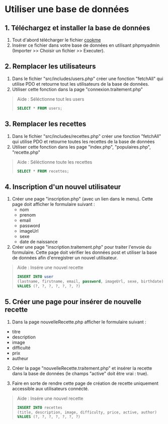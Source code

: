 # Utiliser une base de données

## 1. Téléchargez et installer la base de données

1. Tout d'abord télécharger le fichier [cookme](../cookme.sql)
2. Insérer ce fichier dans votre base de données en utilisant
   phpmyadmin (Importer >> Choisir un fichier >> Executer).

## 2. Remplacer les utilisateurs

1. Dans le fichier "src/includes/users.php" créer une fonction
   "fetchAll" qui utilise PDO et retourne tout les utilisateurs
   de la base de données.
2. Utiliser cette fonction dans la page "connexion.traitement.php"

> Aide : Séléctionne tout les users
>
> ```sql
> SELECT * FROM users;
> ```

## 3. Remplacer les recettes

1. Dans le fichier "src/includes/recettes.php" créer une fonction
   "fetchAll" qui utilise PDO et retourne toutes les recettes
   de la base de données
2. Utiliser cette fonction dans les page "index.php", "populaires.php",
   "recette.php"

> Aide : Séléctionne toute les recettes
>
> ```sql
> SELECT * FROM recettes;
> ```

## 4. Inscription d'un nouvel utilisateur

1. Créer une page "inscription.php" (avec un lien dans le menu). Cette
   page doit afficher le formulaire suivant :
    - nom
    - prenom
    - email
    - password
    - imageUrl
    - sexe
    - date de naissance
2. Créer une page "inscription.traitement.php" pour traiter l'envoie du
   formulaire. Cette page doit vérifier les données post et utiliser
   la base de données afin d'enregistrer un nouvel utilisateur.

> Aide : Insére une nouvel recette
>
> ```sql
> INSERT INTO user
> (lastname, firstname, email, password, imageUrl, sexe, birthdate)
> VALUES (?, ?, ?, ?, ?, ?, ?)
> ```

## 5. Créer une page pour insérer de nouvelle recette

1. Dans la page nouvelleRecette.php afficher le formulaire suivant :

-   titre
-   description
-   image
-   difficulté
-   prix
-   autheur

2. Créer la page "nouvelleRecette.traitement.php" et insérer
   la recette dans la base de données (le champs "active" doit être vrai : true).

3. Faire en sorte de rendre cette page de création de recette uniquement
   accessible aux utilisateurs connécté.

> Aide : Insére une nouvel recette
>
> ```sql
> INSERT INTO recettes
> (title, description, image, difficulty, price, active, author)
> VALUES (?, ?, ?, ?, ?, ?, ?)
> ```
